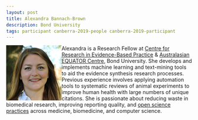 ```yaml
---
layout: post
title: Alexandra Bannach-Brown
description: Bond University
tags: participant canberra-2019-people canberra-2019-participant
---
```

<img align="left" width="150" height="150" src="/assets/people/Bannach-Brown_Alexandra.jpg" alt="Alexandra Bannach-Brown"/>Alexandra is a Research Fellow at <a href="https://www.crebp.net.au/">Centre for Research in Evidence-Based Practice</a> & <a href="http://www.equator-network.org/about-us/australasian-equator-centre/">Australasian EQUATOR Centre</a>, Bond University. She develops and implements machine learning and text-mining tools to aid the evidence synthesis research processes. Previous experience involves applying automation tools to systematic reviews of animal experiments to improve human health with large numbers of unique citations. She is passionate about reducing waste in biomedical research, improving reporting quality, and <a href="https://www.anzopenresearch.org/">open science practices</a> across medicine, biomedicine, and computer science.  

<a href="https://twitter.com/ABannachBrown" title="Twitter" target="_blank"
rel="noopener">
  <i class="fa fa-twitter fa-2x" style="color:#4FB3A9"></i>
</a>&nbsp;
<a href="https://github.com/abannachbrown" title="GitHub" target="_blank" rel="noopener">
  <i class="fa fa-github fa-2x" style="color:#4FB3A9"></i>
</a>